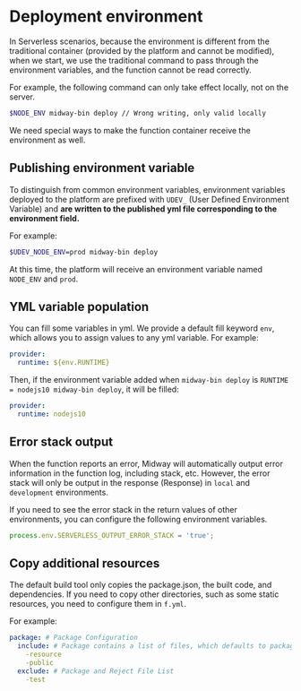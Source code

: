 # Deployment environment

In Serverless scenarios, because the environment is different from the traditional container (provided by the platform and cannot be modified), when we start, we use the traditional command to pass through the environment variables, and the function cannot be read correctly.

For example, the following command can only take effect locally, not on the server.

```bash
$NODE_ENV midway-bin deploy // Wrong writing, only valid locally
```

We need special ways to make the function container receive the environment as well.

## Publishing environment variable

To distinguish from common environment variables, environment variables deployed to the platform are prefixed with `UDEV_` (User Defined Environment Variable) and **are written to the published yml file corresponding to the environment field.**

For example:

```bash
$UDEV_NODE_ENV=prod midway-bin deploy
```

At this time, the platform will receive an environment variable named `NODE_ENV` and `prod`.

## YML variable population

You can fill some variables in yml. We provide a default fill keyword `env`, which allows you to assign values to any yml variable. For example:

```yaml
provider:
  runtime: ${env.RUNTIME}
```

Then, if the environment variable added when `midway-bin deploy` is `RUNTIME = nodejs10 midway-bin deploy`, it will be filled:

```yaml
provider:
  runtime: nodejs10
```

## Error stack output

When the function reports an error, Midway will automatically output error information in the function log, including stack, etc. However, the error stack will only be output in the response (Response) in `local` and `development` environments.

If you need to see the error stack in the return values of other environments, you can configure the following environment variables.

```typescript
process.env.SERVERLESS_OUTPUT_ERROR_STACK = 'true';
```

## Copy additional resources

The default build tool only copies the package.json, the built code, and dependencies. If you need to copy other directories, such as some static resources, you need to configure them in `f.yml`.

For example:

```yaml
package: # Package Configuration
  include: # Package contains a list of files, which defaults to package.json, built code, and dependencies.
  	-resource
    -public
  exclude: # Package and Reject File List
  	-test
```
